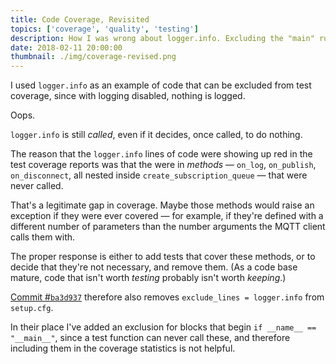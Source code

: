 ```yaml
---
title: Code Coverage, Revisited
topics: ['coverage', 'quality', 'testing']
description: How I was wrong about logger.info. Excluding the "main" runner from coverage reports.
date: 2018-02-11 20:00:00
thumbnail: ./img/coverage-revised.png
---
```


I used `logger.info` as an example of code that can be excluded from test coverage, since with logging disabled, nothing is logged.

Oops.

`logger.info` is still *called*, even if it decides, once called, to do nothing.

The reason that the `logger.info` lines of code were showing up red in the test coverage reports was that the were in *methods* — `on_log`, `on_publish`, `on_disconnect`, all nested inside `create_subscription_queue` — that were never called.

That's a legitimate gap in coverage. Maybe those methods would raise an exception if they were ever covered — for example, if they're defined with a different number of parameters than the number arguments the MQTT client calls them with.

The proper response is either to add tests that cover these methods, or to decide that they're not necessary, and remove them. (As a code base mature, code that isn't worth *testing* probably isn't worth *keeping*.)

[Commit #`ba3d937`](https://github.com/olinlibrary/bear-as-a-service/commit/ba3d937)  therefore also removes `exclude_lines = logger.info` from `setup.cfg`.

In their place I've added an exclusion for blocks that begin `if __name__ == "__main__"`, since a test function can never call these, and therefore including them in the coverage statistics is not helpful.

